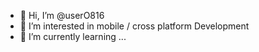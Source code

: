 - 👋 Hi, I’m @userO816
- 👀 I’m interested in mobile / cross platform Development
- 🌱 I’m currently learning ...


<!---
userO816/userO816 is a ✨ special ✨ repository because its `README.md` (this file) appears on your GitHub profile.
You can click the Preview link to take a look at your changes.
--->
